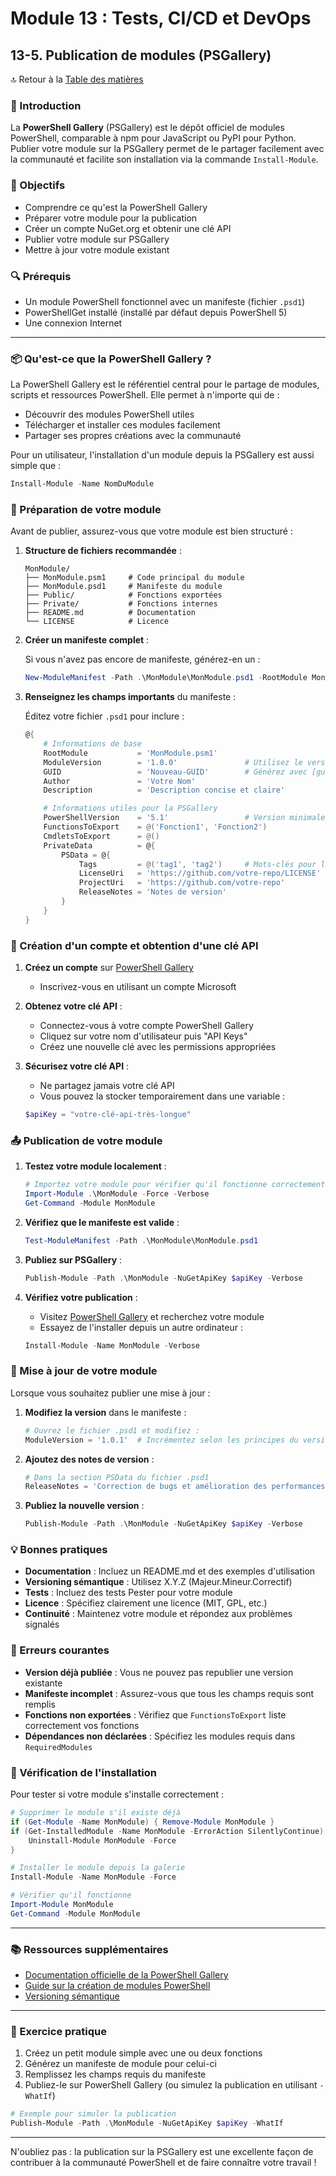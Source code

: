 # Module 13 : Tests, CI/CD et DevOps
## 13-5. Publication de modules (PSGallery)

🔝 Retour à la [Table des matières](/SOMMAIRE.md)

### 📘 Introduction

La **PowerShell Gallery** (PSGallery) est le dépôt officiel de modules PowerShell, comparable à npm pour JavaScript ou PyPI pour Python. Publier votre module sur la PSGallery permet de le partager facilement avec la communauté et facilite son installation via la commande `Install-Module`.

### 🎯 Objectifs

- Comprendre ce qu'est la PowerShell Gallery
- Préparer votre module pour la publication
- Créer un compte NuGet.org et obtenir une clé API
- Publier votre module sur PSGallery
- Mettre à jour votre module existant

### 🔍 Prérequis

- Un module PowerShell fonctionnel avec un manifeste (fichier `.psd1`)
- PowerShellGet installé (installé par défaut depuis PowerShell 5)
- Une connexion Internet

---

### 📦 Qu'est-ce que la PowerShell Gallery ?

La PowerShell Gallery est le référentiel central pour le partage de modules, scripts et ressources PowerShell. Elle permet à n'importe qui de :

- Découvrir des modules PowerShell utiles
- Télécharger et installer ces modules facilement
- Partager ses propres créations avec la communauté

Pour un utilisateur, l'installation d'un module depuis la PSGallery est aussi simple que :

```powershell
Install-Module -Name NomDuModule
```

### 📝 Préparation de votre module

Avant de publier, assurez-vous que votre module est bien structuré :

1. **Structure de fichiers recommandée** :
   ```
   MonModule/
   ├── MonModule.psm1     # Code principal du module
   ├── MonModule.psd1     # Manifeste du module
   ├── Public/            # Fonctions exportées
   ├── Private/           # Fonctions internes
   ├── README.md          # Documentation
   └── LICENSE            # Licence
   ```

2. **Créer un manifeste complet** :

   Si vous n'avez pas encore de manifeste, générez-en un :
   ```powershell
   New-ModuleManifest -Path .\MonModule\MonModule.psd1 -RootModule MonModule.psm1 -Author "Votre Nom" -Description "Description du module" -PowerShellVersion 5.1
   ```

3. **Renseignez les champs importants** du manifeste :

   Éditez votre fichier `.psd1` pour inclure :
   ```powershell
   @{
       # Informations de base
       RootModule           = 'MonModule.psm1'
       ModuleVersion        = '1.0.0'               # Utilisez le versioning sémantique
       GUID                 = 'Nouveau-GUID'        # Générez avec [guid]::NewGuid()
       Author               = 'Votre Nom'
       Description          = 'Description concise et claire'

       # Informations utiles pour la PSGallery
       PowerShellVersion    = '5.1'                 # Version minimale requise
       FunctionsToExport    = @('Fonction1', 'Fonction2')
       CmdletsToExport      = @()
       PrivateData          = @{
           PSData = @{
               Tags         = @('tag1', 'tag2')     # Mots-clés pour la recherche
               LicenseUri   = 'https://github.com/votre-repo/LICENSE'
               ProjectUri   = 'https://github.com/votre-repo'
               ReleaseNotes = 'Notes de version'
           }
       }
   }
   ```

### 🔑 Création d'un compte et obtention d'une clé API

1. **Créez un compte** sur [PowerShell Gallery](https://www.powershellgallery.com/)
   - Inscrivez-vous en utilisant un compte Microsoft

2. **Obtenez votre clé API** :
   - Connectez-vous à votre compte PowerShell Gallery
   - Cliquez sur votre nom d'utilisateur puis "API Keys"
   - Créez une nouvelle clé avec les permissions appropriées

3. **Sécurisez votre clé API** :
   - Ne partagez jamais votre clé API
   - Vous pouvez la stocker temporairement dans une variable :
   ```powershell
   $apiKey = "votre-clé-api-très-longue"
   ```

### 📤 Publication de votre module

1. **Testez votre module localement** :
   ```powershell
   # Importez votre module pour vérifier qu'il fonctionne correctement
   Import-Module .\MonModule -Force -Verbose
   Get-Command -Module MonModule
   ```

2. **Vérifiez que le manifeste est valide** :
   ```powershell
   Test-ModuleManifest -Path .\MonModule\MonModule.psd1
   ```

3. **Publiez sur PSGallery** :
   ```powershell
   Publish-Module -Path .\MonModule -NuGetApiKey $apiKey -Verbose
   ```

4. **Vérifiez votre publication** :
   - Visitez [PowerShell Gallery](https://www.powershellgallery.com/) et recherchez votre module
   - Essayez de l'installer depuis un autre ordinateur :
   ```powershell
   Install-Module -Name MonModule -Verbose
   ```

### 🔄 Mise à jour de votre module

Lorsque vous souhaitez publier une mise à jour :

1. **Modifiez la version** dans le manifeste :
   ```powershell
   # Ouvrez le fichier .psd1 et modifiez :
   ModuleVersion = '1.0.1'  # Incrémentez selon les principes du versioning sémantique
   ```

2. **Ajoutez des notes de version** :
   ```powershell
   # Dans la section PSData du fichier .psd1
   ReleaseNotes = 'Correction de bugs et amélioration des performances'
   ```

3. **Publiez la nouvelle version** :
   ```powershell
   Publish-Module -Path .\MonModule -NuGetApiKey $apiKey -Verbose
   ```

### 💡 Bonnes pratiques

- **Documentation** : Incluez un README.md et des exemples d'utilisation
- **Versioning sémantique** : Utilisez X.Y.Z (Majeur.Mineur.Correctif)
- **Tests** : Incluez des tests Pester pour votre module
- **Licence** : Spécifiez clairement une licence (MIT, GPL, etc.)
- **Continuité** : Maintenez votre module et répondez aux problèmes signalés

### 🚫 Erreurs courantes

- **Version déjà publiée** : Vous ne pouvez pas republier une version existante
- **Manifeste incomplet** : Assurez-vous que tous les champs requis sont remplis
- **Fonctions non exportées** : Vérifiez que `FunctionsToExport` liste correctement vos fonctions
- **Dépendances non déclarées** : Spécifiez les modules requis dans `RequiredModules`

### 🔄 Vérification de l'installation

Pour tester si votre module s'installe correctement :

```powershell
# Supprimer le module s'il existe déjà
if (Get-Module -Name MonModule) { Remove-Module MonModule }
if (Get-InstalledModule -Name MonModule -ErrorAction SilentlyContinue) {
    Uninstall-Module MonModule -Force
}

# Installer le module depuis la galerie
Install-Module -Name MonModule -Force

# Vérifier qu'il fonctionne
Import-Module MonModule
Get-Command -Module MonModule
```

---

### 📚 Ressources supplémentaires

- [Documentation officielle de la PowerShell Gallery](https://docs.microsoft.com/en-us/powershell/scripting/gallery/overview)
- [Guide sur la création de modules PowerShell](https://docs.microsoft.com/en-us/powershell/scripting/developer/module/writing-a-windows-powershell-module)
- [Versioning sémantique](https://semver.org/lang/fr/)

---

### 🧪 Exercice pratique

1. Créez un petit module simple avec une ou deux fonctions
2. Générez un manifeste de module pour celui-ci
3. Remplissez les champs requis du manifeste
4. Publiez-le sur PowerShell Gallery (ou simulez la publication en utilisant `-WhatIf`)

```powershell
# Exemple pour simuler la publication
Publish-Module -Path .\MonModule -NuGetApiKey $apiKey -WhatIf
```

---

N'oubliez pas : la publication sur la PSGallery est une excellente façon de contribuer à la communauté PowerShell et de faire connaître votre travail !
